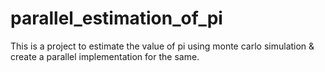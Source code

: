 # parallel_estimation_of_pi

This is a project to estimate the value of pi using monte carlo simulation & create a parallel implementation for the same.
